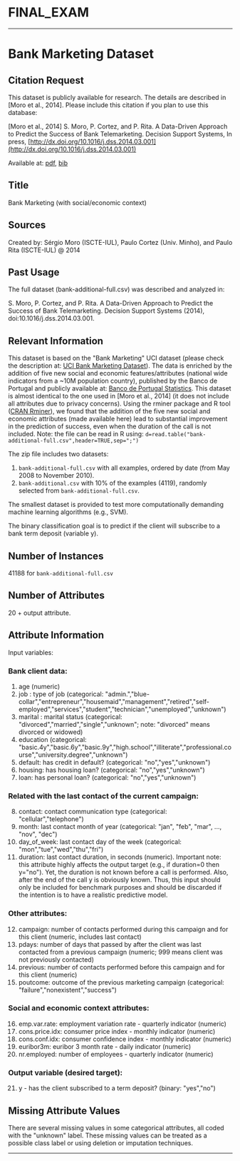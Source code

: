 # FINAL_EXAM

---
# Bank Marketing Dataset

## Citation Request
This dataset is publicly available for research. The details are described in [Moro et al., 2014]. 
Please include this citation if you plan to use this database:

[Moro et al., 2014] S. Moro, P. Cortez, and P. Rita. A Data-Driven Approach to Predict the Success of Bank Telemarketing. Decision Support Systems, In press, [http://dx.doi.org/10.1016/j.dss.2014.03.001](http://dx.doi.org/10.1016/j.dss.2014.03.001)

Available at: [pdf](http://dx.doi.org/10.1016/j.dss.2014.03.001), [bib](http://www3.dsi.uminho.pt/pcortez/bib/2014-dss.txt)

## Title
Bank Marketing (with social/economic context)

## Sources
Created by: Sérgio Moro (ISCTE-IUL), Paulo Cortez (Univ. Minho), and Paulo Rita (ISCTE-IUL) @ 2014

## Past Usage
The full dataset (bank-additional-full.csv) was described and analyzed in:

S. Moro, P. Cortez, and P. Rita. A Data-Driven Approach to Predict the Success of Bank Telemarketing. Decision Support Systems (2014), doi:10.1016/j.dss.2014.03.001.

## Relevant Information
This dataset is based on the "Bank Marketing" UCI dataset (please check the description at: [UCI Bank Marketing Dataset](http://archive.ics.uci.edu/ml/datasets/Bank+Marketing)).
The data is enriched by the addition of five new social and economic features/attributes (national wide indicators from a ~10M population country), published by the Banco de Portugal and publicly available at: [Banco de Portugal Statistics](https://www.bportugal.pt/estatisticasweb).
This dataset is almost identical to the one used in [Moro et al., 2014] (it does not include all attributes due to privacy concerns). Using the rminer package and R tool ([CRAN Rminer](http://cran.r-project.org/web/packages/rminer/)), we found that the addition of the five new social and economic attributes (made available here) lead to substantial improvement in the prediction of success, even when the duration of the call is not included. Note: the file can be read in R using: `d=read.table("bank-additional-full.csv",header=TRUE,sep=";")`

The zip file includes two datasets:
1. `bank-additional-full.csv` with all examples, ordered by date (from May 2008 to November 2010).
2. `bank-additional.csv` with 10% of the examples (4119), randomly selected from `bank-additional-full.csv`.

The smallest dataset is provided to test more computationally demanding machine learning algorithms (e.g., SVM).

The binary classification goal is to predict if the client will subscribe to a bank term deposit (variable y).

## Number of Instances
41188 for `bank-additional-full.csv`

## Number of Attributes
20 + output attribute.

## Attribute Information
Input variables:

### Bank client data:
1. age (numeric)
2. job : type of job (categorical: "admin.","blue-collar","entrepreneur","housemaid","management","retired","self-employed","services","student","technician","unemployed","unknown")
3. marital : marital status (categorical: "divorced","married","single","unknown"; note: "divorced" means divorced or widowed)
4. education (categorical: "basic.4y","basic.6y","basic.9y","high.school","illiterate","professional.course","university.degree","unknown")
5. default: has credit in default? (categorical: "no","yes","unknown")
6. housing: has housing loan? (categorical: "no","yes","unknown")
7. loan: has personal loan? (categorical: "no","yes","unknown")

### Related with the last contact of the current campaign:
8. contact: contact communication type (categorical: "cellular","telephone") 
9. month: last contact month of year (categorical: "jan", "feb", "mar", ..., "nov", "dec")
10. day_of_week: last contact day of the week (categorical: "mon","tue","wed","thu","fri")
11. duration: last contact duration, in seconds (numeric). Important note: this attribute highly affects the output target (e.g., if duration=0 then y="no"). Yet, the duration is not known before a call is performed. Also, after the end of the call y is obviously known. Thus, this input should only be included for benchmark purposes and should be discarded if the intention is to have a realistic predictive model.

### Other attributes:
12. campaign: number of contacts performed during this campaign and for this client (numeric, includes last contact)
13. pdays: number of days that passed by after the client was last contacted from a previous campaign (numeric; 999 means client was not previously contacted)
14. previous: number of contacts performed before this campaign and for this client (numeric)
15. poutcome: outcome of the previous marketing campaign (categorical: "failure","nonexistent","success")

### Social and economic context attributes:
16. emp.var.rate: employment variation rate - quarterly indicator (numeric)
17. cons.price.idx: consumer price index - monthly indicator (numeric)
18. cons.conf.idx: consumer confidence index - monthly indicator (numeric)
19. euribor3m: euribor 3 month rate - daily indicator (numeric)
20. nr.employed: number of employees - quarterly indicator (numeric)

### Output variable (desired target):
21. y - has the client subscribed to a term deposit? (binary: "yes","no")

## Missing Attribute Values
There are several missing values in some categorical attributes, all coded with the "unknown" label. These missing values can be treated as a possible class label or using deletion or imputation techniques.

---
